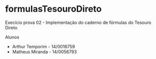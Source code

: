 # formulasTesouroDireto

Execício prova 02 - Implementação do caderno de fórmulas do Tesouro Direto

Alunos
 - Arthur Temporim - 14/0016759
 - Matheus Miranda - 14/0056793
